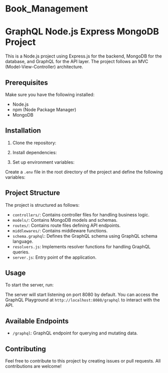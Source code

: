 # Book_Management

# GraphQL Node.js Express MongoDB Project

This is a Node.js project using Express.js for the backend, MongoDB for the database, and GraphQL for the API layer. The project follows an MVC (Model-View-Controller) architecture.

## Prerequisites

Make sure you have the following installed:

- Node.js
- npm (Node Package Manager)
- MongoDB

## Installation

1. Clone the repository:


2. Install dependencies:


3. Set up environment variables:

Create a `.env` file in the root directory of the project and define the following variables:


## Project Structure

The project is structured as follows:

- `controllers/`: Contains controller files for handling business logic.
- `models/`: Contains MongoDB models and schemas.
- `routes/`: Contains route files defining API endpoints.
- `middlewares/`: Contains middleware functions.
- `schema.graphql`: Defines the GraphQL schema using GraphQL schema language.
- `resolvers.js`: Implements resolver functions for handling GraphQL queries.
- `server.js`: Entry point of the application.

## Usage

To start the server, run:


The server will start listening on port 8080 by default. You can access the GraphQL Playground at `http://localhost:8080/graphql` to interact with the API.

## Available Endpoints

- `/graphql`: GraphQL endpoint for querying and mutating data.

## Contributing

Feel free to contribute to this project by creating issues or pull requests. All contributions are welcome!

